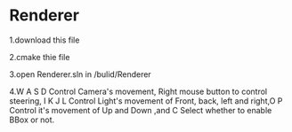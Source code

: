 # Renderer

1.download this file

2.cmake thie file

3.open Renderer.sln in /bulid/Renderer

4.W A S D Control Camera's movement, Right mouse button to control steering, 
  I K J L Control Light's movement of Front, back, left and right,O P Control it's movement of Up and Down ,and C Select whether to enable BBox or not.
